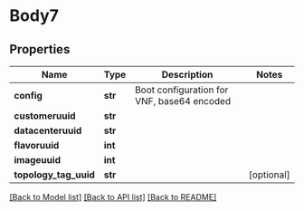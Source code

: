 # Body7

## Properties
Name | Type | Description | Notes
------------ | ------------- | ------------- | -------------
**config** | **str** | Boot configuration for VNF, base64 encoded | 
**customeruuid** | **str** |  | 
**datacenteruuid** | **str** |  | 
**flavoruuid** | **int** |  | 
**imageuuid** | **int** |  | 
**topology_tag_uuid** | **str** |  | [optional] 

[[Back to Model list]](../README.md#documentation-for-models) [[Back to API list]](../README.md#documentation-for-api-endpoints) [[Back to README]](../README.md)


